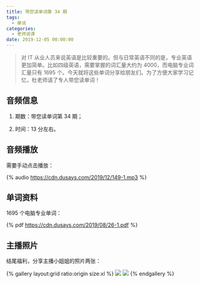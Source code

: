 ```yaml
---
title: 带您读单词第 34 期
tags:
  - 单词
categories:
  - 老师说课
date: 2019-12-05 00:00:00
---
```


> 对 IT 从业人员来说英语是比较重要的。但与日常英语不同的是，专业英语更加简单。比如四级英语，需要掌握的词汇量大约为 4000，而电脑专业词汇量只有 1695 个。今天就将这些单词分享给朋友们。为了方便大家学习记忆，杜老师请了专人带您读单词！

<!-- more -->

## 音频信息

1. 期数：带您读单词第 34 期；

2. 时间：13 分左右。

## 音频播放

需要手动点击播放：

{% audio https://cdn.dusays.com/2019/12/149-1.mp3 %}

## 单词资料

1695 个电脑专业单词：

{% pdf https://cdn.dusays.com/2019/08/26-1.pdf %}

## 主播照片

结尾福利，分享主播小姐姐的照片两张：

{% gallery layout:grid ratio:origin size:xl %}
![](https://cdn.dusays.com/2019/12/149-1.jpg)
![](https://cdn.dusays.com/2019/12/149-2.jpg)
{% endgallery %}